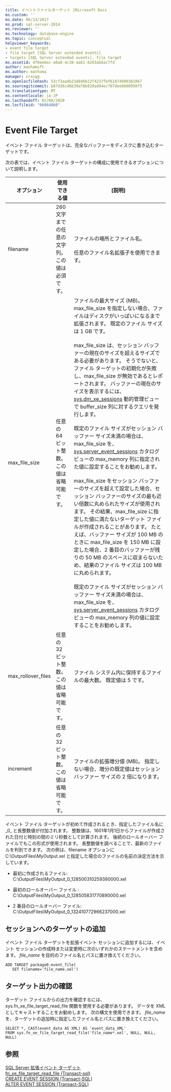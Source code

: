 ```yaml
---
title: イベントファイルターゲット |Microsoft Docs
ms.custom: ''
ms.date: 06/13/2017
ms.prod: sql-server-2014
ms.reviewer: ''
ms.technology: database-engine
ms.topic: conceptual
helpviewer_keywords:
- event file target
- file target [SQL Server extended events]
- targets [SQL Server extended events], file target
ms.assetid: 4f0ee6ec-a0a8-4c38-aa61-8293ab6ac7fd
author: mashamsft
ms.author: mathoma
manager: craigg
ms.openlocfilehash: 53cf3aa4b23484bb22f4237fbf61874990381067
ms.sourcegitcommit: b87d36c46b39af8b929ad94ec707dee8800950f5
ms.translationtype: MT
ms.contentlocale: ja-JP
ms.lasthandoff: 02/08/2020
ms.locfileid: "66064860"
---
```

# <a name="event-file-target"></a>Event File Target
  イベント ファイル ターゲットは、完全なバッファーをディスクに書き込むターゲットです。  
  
 次の表では、イベント ファイル ターゲットの構成に使用できるオプションについて説明します。  
  
|オプション|使用できる値|[説明]|  
|------------|--------------------|-----------------|  
|filename|260 文字までの任意の文字列。 この値は必須です。|ファイルの場所とファイル名。<br /><br /> 任意のファイル名拡張子を使用できます。|  
|max_file_size|任意の 64 ビット整数。 この値は省略可能です。|ファイルの最大サイズ (MB)。 max_file_size を指定しない場合、ファイルはディスクがいっぱいになるまで拡張されます。 既定のファイル サイズは 1 GB です。<br /><br /> max_file_size は、セッション バッファーの現在のサイズを超えるサイズである必要があります。 そうでないと、ファイル ターゲットの初期化が失敗し、max_file_size が無効であるとレポートされます。 バッファーの現在のサイズを表示するには、 [sys.dm_xe_sessions](/sql/relational-databases/system-dynamic-management-views/sys-dm-xe-sessions-transact-sql) 動的管理ビューで buffer_size 列に対するクエリを発行します。<br /><br /> 既定のファイル サイズがセッション バッファー サイズ未満の場合は、max_file_size を、 [sys.server_event_sessions](/sql/relational-databases/system-catalog-views/sys-server-event-sessions-transact-sql) カタログ ビューの max_memory 列に指定された値に設定することをお勧めします。<br /><br /> max_file_size をセッション バッファーのサイズを超えて設定した場合、セッション バッファーのサイズの最も近い倍数に丸められたサイズが使用されます。 その結果、max_file_size に指定した値に満たないターゲット ファイルが作成されることがあります。 たとえば、バッファー サイズが 100 MB のときに max_file_size を 150 MB に設定した場合、2 番目のバッファーが残りの 50 MB のスペースに収まらないため、結果のファイル サイズは 100 MB に丸められます。<br /><br /> 既定のファイル サイズがセッション バッファー サイズ未満の場合は、max_file_size を、 [sys.server_event_sessions](/sql/relational-databases/system-catalog-views/sys-server-event-sessions-transact-sql) カタログ ビューの max_memory 列の値に設定することをお勧めします。|  
|max_rollover_files|任意の 32 ビット整数。 この値は省略可能です。|ファイル システム内に保持するファイルの最大数。 既定値は 5 です。|  
|increment|任意の 32 ビット整数。 この値は省略可能です。|ファイルの拡張増分値 (MB)。 指定しない場合、増分の既定値はセッション バッファー サイズの 2 倍になります。|  
  
 イベント ファイル ターゲットが初めて作成されるとき、指定したファイル名に _0\_ と長整数値が付加されます。 整数値は、1601年1月1日からファイルが作成された日付と時刻の間のミリ秒数として計算されます。 後続のロールオーバー ファイルでもこの形式が使用されます。 長整数値を調べることで、最新のファイルを判別できます。 次の例は、filename オプションに C:\OutputFiles\MyOutput.xel と指定した場合のファイルの名前の決定方法を示しています。  
  
-   最初に作成されるファイル: C:\OutputFiles\MyOutput_0_128500310259380000.xel  
  
-   最初のロールオーバー ファイル : C:\OutputFiles\MyOutput_0_128505831770890000.xel  
  
-   2 番目のロールオーバー ファイル: C:\OutputFiles\MyOutput_0_132410772966237000.xel  
  
## <a name="adding-the-target-to-a-session"></a>セッションへのターゲットの追加  
 イベント ファイル ターゲットを拡張イベント セッションに追加するには、イベント セッションの作成時または変更時に次のいずれかのステートメントを含めます。 *file_name* を目的のファイル名とパスに置き換えてください。  
  
```  
ADD TARGET package0.event_file(  
   SET filename='file_name.xel')  
```  
  
## <a name="reviewing-the-target-output"></a>ターゲット出力の確認  
 ターゲット ファイルからの出力を確認するには、sys.fn_xe_file_target_read_file 関数を使用する必要があります。 データを XML としてキャストすることをお勧めします。 次の構文を使用できます。 *file_name* を、ターゲットの追加時に指定したファイル名とパスに置き換えてください。  
  
```  
SELECT *, CAST(event_data AS XML) AS 'event_data_XML'  
FROM sys.fn_xe_file_target_read_file('file_name*.xel', NULL, NULL, NULL)  
```  
  
## <a name="see-also"></a>参照  
 [SQL Server 拡張イベント ターゲット](../../2014/database-engine/sql-server-extended-events-targets.md)   
 [fn_xe_file_target_read_file &#40;Transact-sql&#41;](/sql/relational-databases/system-functions/sys-fn-xe-file-target-read-file-transact-sql)   
 [CREATE EVENT SESSION &#40;Transact-SQL&#41;](/sql/t-sql/statements/create-event-session-transact-sql)   
 [ALTER EVENT SESSION &#40;Transact-SQL&#41;](/sql/t-sql/statements/alter-event-session-transact-sql)  
  
  
